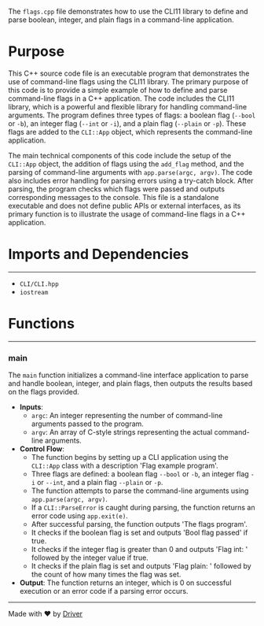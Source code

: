 <!--------------------------------------------------------------------------------->
<!-- IMPORTANT: This file is auto-generated by Driver (https://driver.ai). -------->
<!-- Manual edits may be overwritten on future commits. --------------------------->
<!--------------------------------------------------------------------------------->

The `flags.cpp` file demonstrates how to use the CLI11 library to define and parse boolean, integer, and plain flags in a command-line application.

# Purpose
This C++ source code file is an executable program that demonstrates the use of command-line flags using the CLI11 library. The primary purpose of this code is to provide a simple example of how to define and parse command-line flags in a C++ application. The code includes the CLI11 library, which is a powerful and flexible library for handling command-line arguments. The program defines three types of flags: a boolean flag (`--bool` or `-b`), an integer flag (`--int` or `-i`), and a plain flag (`--plain` or `-p`). These flags are added to the `CLI::App` object, which represents the command-line application.

The main technical components of this code include the setup of the `CLI::App` object, the addition of flags using the `add_flag` method, and the parsing of command-line arguments with `app.parse(argc, argv)`. The code also includes error handling for parsing errors using a try-catch block. After parsing, the program checks which flags were passed and outputs corresponding messages to the console. This file is a standalone executable and does not define public APIs or external interfaces, as its primary function is to illustrate the usage of command-line flags in a C++ application.
# Imports and Dependencies

---
- `CLI/CLI.hpp`
- `iostream`


# Functions

---
### main<!-- {{#callable:main}} -->
The `main` function initializes a command-line interface application to parse and handle boolean, integer, and plain flags, then outputs the results based on the flags provided.
- **Inputs**:
    - `argc`: An integer representing the number of command-line arguments passed to the program.
    - `argv`: An array of C-style strings representing the actual command-line arguments.
- **Control Flow**:
    - The function begins by setting up a CLI application using the `CLI::App` class with a description 'Flag example program'.
    - Three flags are defined: a boolean flag `--bool` or `-b`, an integer flag `-i` or `--int`, and a plain flag `--plain` or `-p`.
    - The function attempts to parse the command-line arguments using `app.parse(argc, argv)`.
    - If a `CLI::ParseError` is caught during parsing, the function returns an error code using `app.exit(e)`.
    - After successful parsing, the function outputs 'The flags program'.
    - It checks if the boolean flag is set and outputs 'Bool flag passed' if true.
    - It checks if the integer flag is greater than 0 and outputs 'Flag int: ' followed by the integer value if true.
    - It checks if the plain flag is set and outputs 'Flag plain: ' followed by the count of how many times the flag was set.
- **Output**: The function returns an integer, which is 0 on successful execution or an error code if a parsing error occurs.



---
Made with ❤️ by [Driver](https://www.driver.ai/)